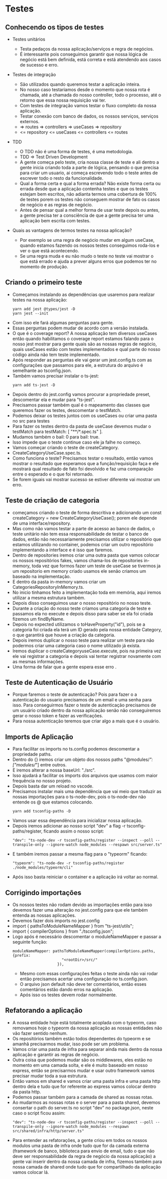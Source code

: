 # Testes

## Conhecendo os tipos de testes

- Testes unitários
    - Testa pedaços da nossa aplicação/serviços e regra de negócios.
    - É interessante pois conseguimos garantir que nossa lógica de negócio está bem definida, está correta e está atendendo aos casos de sucesso e erro.
- Testes de integração
    - São utilizados quando queremos testar a aplicação inteira.
    - No nosso caso testariamos desde o momento que nossa rota é chamada, até a chamada do nosso controller, todo o processo, até o retorno que essa nossa requisição vai ter.
    - Com testes de integração vamos testar o fluxo completo da nossa aplicação.
    - Testar conexão com banco de dados, os nossos serviços, serviços externos.
    - => routes => controllers => useCases => repository
    - <= repository <= useCases <= controllers <= routes

- TDD
    - O TDD não é uma forma de testes, é uma metodologia.
    - TDD => Test Driven Development
    - A gente começa pelo teste, cria nossa classe de teste e ali dentro a gente inicia criando toda a parte de lógica, pensando o que precisa para criar um usuario, ai começa escrevendo todo o teste antes de escrever todo o resto da funcionalidade.
    - Qual a forma certa e qual a forma errada? Não existe forma certa ou errada desde que a aplicação contenha testes e que os testes estejam bem escritos, não adianta termos uma cobertura de 100% de testes porem os testes não conseguem mostrar de fato os casos de negócio e as regras de negócio.
    - Antes de pensar qual a melhor forma de usar teste depois ou antes, a gente precisa ter a consciência de que a gente precisa ter uma aplicação bem escrita com testes.
- Quais as vantagens de termos testes na nossa aplicação?
    - Por exemplo se uma regra de negócio mudar em algum useCase, quando estamos fazendo os nossos testes conseguimos roda-los e ver o que está acontecendo.
    - Se uma regra muda e eu não mudo o teste no teste vai mostrar o que está errado e ajuda a prever alguns erros que podemos ter no momento de produção.

## Criando o primeiro teste

- Começamos instalando as dependências que usaremos para realizar testes na nossa aplicação:
    ```
    yarn add jest @types/jest -D
    yarn jest --init
    ```
- Com isso ele fará algumas perguntas para gente.
- Essas perguntas podem mudar de acordo com a versão instalada.
- O que é o coverage report? A nossa aplicação tem diversos useCases então quando habilitamos o coverage report estamos falando para o nosso jest mostrar para gente quais são as nossas regras de negócio, quais useCases estão com testes implementados e qual parte do nosso código ainda não tem teste implementado.
- Após responder as perguntas ele vai gerar um jest.config.ts com as configurações que passamos para ele, a estrutura do arquivo é semelhante ao tsconfig.json.
- Também vamos precisar instalar o ts-jest:
    ```
    yarn add ts-jest -D
    ```
- Depois dentro do jest.config vamos procurar a propriedade preset, descomentar ela e mudar para "ts-jest".
- Precisamos passar também qual é o mapeamento das classes que queremos fazer os testes, descomentar o testMatch.
- Podemos deixar os testes juntos com os useCases ou criar uma pasta no src para testes
- Para fazer os testes dentro da pasta de useCase devemos mudar o testMatch para testMatch: [ "**/*.spec.ts" ].
- Mudamos também o bail: 0 para bail: true.
- Isso impede que o teste continue caso ele ja falhe no começo.
- Vamos começar criando o teste de createCategory.
- CreateCategoryUseCase.spec.ts.
- Como funciona o teste? Precisamos testar o resultado, então vamos mostrar o resultado que esperamos que a função/requisição faça e ele mostrará qual resultado de fato foi devolvido e faz uma comparação entre o esperado e o que foi retornado.
- Se forem iguais vai mostrar sucesso se estiver diferente vai mostrar um erro.
   
## Teste de criação de categoria

- começamos criando o teste de forma descritiva e adicionando um const createCategory = new CreateCategoryUseCase(); porem ele depende de uma interface/repository.
- Mas como não vamos testar a parte de acesso ao banco de dados, o teste unitário não tem essa responsabilidade de testar o banco de dados, então não necessariamente precisamos utilizar o repositório que estamos utilizando no container, podemos criar um outro repositório implementando a interface e é isso que faremos.
- Dentro de repositories iremos criar uma outra pasta que vamos colocar os nossos repositórios fakes, vamos chama-los de repositories in-memory, toda vez que formos fazer um teste de useCase se tivermos ja um repositorio em memory criado usamos ele senão criamos um baseado na implementação.
- E dentro da pasta in-memory vamos criar um CategoriesRepositoryInMemory.ts.
- No inicio tinhamos feito a implementação toda em memória, aqui iremos utilizar a mesma estrutura também.
- Depois disso conseguimos usar o nosso repositório no nosso teste.
- Durante a criação do nosso teste criamos uma categoria de teste e passamos ela no execute e depois disso para saber se ela foi criada fizemos um findByName.
- Depois no expected utilizamos o toHaveProperty("id"), pois se a categoria foi criada ela terá um ID gerado pela nossa entidade Category, o que garantirá que houve a criação da categoria.
- Depois iremos duplicar o nosso teste para realizar um teste para não podermos criar uma categoria caso o nome utilizado já exista.
- Iremos duplicar o createCategoryuseCase.execute, pois na primeira vez ele vai registrar a categoria e depois vai tentar registrar novamente com as mesmas informações.
- Uma forma de falar que a gente espera esse erro .

## Teste de Autenticação de Usuário

- Porque faremos o teste de autenticação? Pois para fazer o a autenticação do usuario precisamos de um email e uma senha para isso. Para conseguirmos fazer o teste de autenticação precisamos de um usuário criado dentro da nossa aplicação senão não conseguiremos gerar o nosso token e fazer as verificações.
- Para nossa autenticação teremos que criar algo a mais que é o usuário.

## Imports de Aplicação

- Para facilitar os imports no ts.config podemos descomentar a propriedade paths.
- Dentro do {} iremos criar um objeto dos nossos paths "@modules/*": ["modules/*"] entre outros.
- E iremos alterar a nossa baseUrl: "./src".
- Isso ajudará a facilitar os imports dos arquivos que usamos com maior frequência no nosso projeto.
- Depois basta dar um reload no vscode.
- Precisamos instalar mais uma dependência que vai meio que traduzir as nossas importações para o ts-node-dev, pois o ts-node-dev não entende os @ que estamos colocando.
    ```
    yarn add tsconfig-paths -D
    ```
- Vamos usar essa dependência para inicializar nossa aplicação.
- Depois iremos adicionar ao nosso script "dev" a flag -r tsconfig-paths/register, ficando assim o nosso script:
    ```
    "dev": "ts-node-dev -r tsconfig-paths/register --inspect --poll --transpile-only --ignore-watch node_modules --respawn src/server.ts"
    ```
- E também iremos passar a mesma flag para o "typeorm" ficando:
    ```
    "typeorm": "ts-node-dev -r tsconfig-paths/register ./node_modules/typeorm/cli"
    ```
- Após isso basta reiniciar o container e a aplicação irá voltar ao normal.

## Corrigindo importações

- Os nossos testes não rodam devido as importações então para isso devemos fazer uma alteração no jest.config para que ele também entenda as nossas aplicações.
- Devemos fazer dois imports no jest.config
- import { pathsToModuleNameMapper } from "ts-jest/utils";
- import { compilerOptions } from "./tsconfig.json";
- Logo após é necessário descomentar o moduleNameMapper e passar a seguinte função:
    ```
    moduleNameMapper: pathsToModuleNameMapper(compilerOptions.paths, {prefix: 
                          "<rootDir>/src/"
                        }),
    ```
  - Mesmo com essas configurações feitas o teste ainda não vai rodar então precisamos acertar uma configuração no ts.config.json.
  - O arquivo json default não deve ter comentários, então esses comentários estão dando erros na aplicação.
  - Após isso os testes devem rodar normalmente.

## Refatorando a aplicação

- A nossa entidade hoje está totalmente acoplada com o typeorm, caso removamos hoje o typeorm da nossa aplicação as nossas entidades não vão fazer sentido nenhum.
- Os repositórios também estão todos dependentes do typeorm e se amanhã precisarmos mudar, isso pode ser um problema.
- Vamos criar uma pasta de infra para separar ainda mais dentro da nossa aplicação e garantir as regras de negócio.
- Outra coisa que podemos mudar são os middlewares, eles estão no momento em uma camada solta, e ele é muito baseado em nosso express, então se precisarmos mudar e usar outro framework vamos precisar mudar toda a sua estrutura.
- Então vamos em shared e vamos criar uma pasta infra e uma pasta http dentro dela e tudo que for referente ao express vamos colocar dentro da pasta http.
- Podemos passar também para a camada de shared as nossas rotas.
- Ao mudarmos as nossas rotas e o server para a pasta shared, devemos consertar o path do server.ts no script "dev" no package.json, neste caso o script ficou assim: 
    ```
    "dev": "ts-node-dev -r tsconfig-paths/register --inspect --poll --transpile-only --ignore-watch node_modules --respawn src/shared/infra/http/server.ts"
    ```
- Para entender as refatorações, a gente criou em todos os nossos modulos uma pasta de infra onde tudo que for da camada externa (framework de banco, biblioteca para envio de email, tudo o que não deve ser responsabilidade da regra de negócio da nossa aplicação) a gente vai inserir dentro da nossa camada de infra, fizemos também para nossa camada de shared onde tudo que for compartilhado da aplicação vamos colocar lá.
  